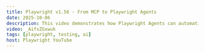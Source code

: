 ```yaml
---
title: Playwright v1.56 - From MCP to Playwright Agents
date: 2025-10-06
description: This video demonstrates how Playwright Agents can automatically generate test plans, create Playwright tests based on those plans, and debug/fix failing tests using the Healer agent. It covers using the Planner agent to build test plans, the Generator agent to create real Playwright tests, and the Healer agent to debug and fix broken tests. The video walks through seeding tests with fixtures and setup files, providing a complete workflow for AI-powered end-to-end testing with Playwright.
video: _AifxZGxwuk
tags: [playwright, testing, ai]
host: Playwright YouTube
---
```

